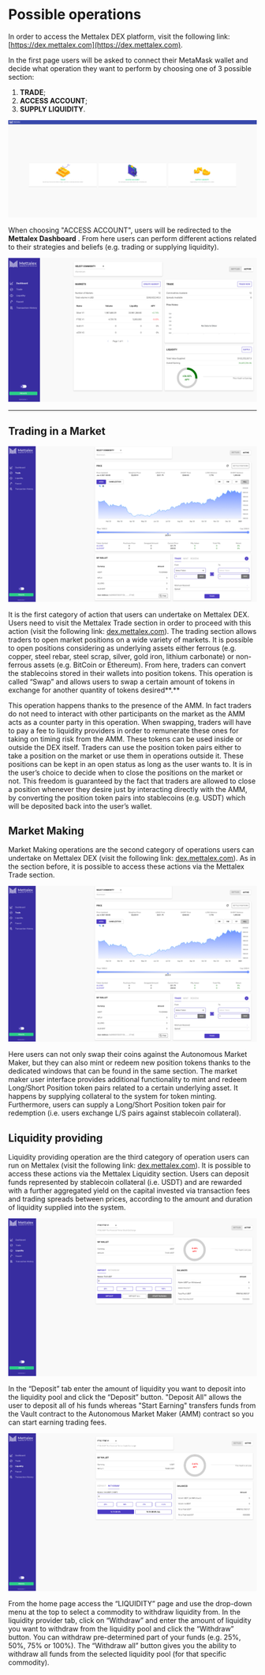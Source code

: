 # Possible operations

In order to access the Mettalex DEX platform, visit the following link: [https://dex.mettalex.com](https://dex.mettalex.com).

In the first page users will be asked to connect their MetaMask wallet and decide what operation they want to perform by choosing one of 3 possible section:  


1. **TRADE**;
2. **ACCESS ACCOUNT**;
3. **SUPPLY LIQUIDITY**.

![](.gitbook/assets/1.png)

When choosing "ACCESS ACCOUNT", users will be redirected to the **Mettalex Dashboard** . From here users can perform different actions related to their strategies and beliefs \(e.g. trading or supplying liquidity\).

![Mettalex Dashboard](.gitbook/assets/2.png)

   ****

## **Trading in a Market**

![Mettalex Trade section](.gitbook/assets/schermata-2021-01-05-alle-11.34.03-2-.png)

It is the first category of action that users can undertake on Mettalex DEX. Users need to visit the Mettalex Trade section in order to proceed with this action \(visit the following link: [dex.mettalex.com](http://dex.mettalex.com)\). The trading section allows traders to open market positions on a wide variety of  markets. It is possible to open positions considering as underlying assets either ferrous \(e.g. copper, steel rebar, steel scrap, silver, gold iron, lithium carbonate\) or non-ferrous assets \(e.g. BitCoin or Ethereum\). From here, traders can convert the stablecoins stored in their wallets into position tokens. This operation is called “Swap” and allows users to swap a certain amount of tokens in exchange for another quantity of tokens desired**.**

This operation happens thanks to the presence of the AMM. In fact traders do not need to interact with other participants on the market as the AMM acts as a counter party in this operation. When swapping, traders will have to pay a fee to liquidity providers in order to remunerate these ones for taking on timing risk from the AMM.  These tokens can be used inside or outside the DEX itself. Traders can use the position token pairs either to take a position on the market or use them in operations outside it. These positions can be kept in an open status as long as the user wants to. It is in the user’s choice to decide when to close the positions on the market or not. This freedom is guaranteed by the fact that traders are allowed to close a position whenever they desire just by interacting directly with the AMM, by converting the position token pairs into stablecoins \(e.g. USDT\) which will be deposited back into the user’s wallet.

## **Market Making**

Market Making operations are the second category of operations users can undertake on Mettalex DEX \(visit the following link: [dex.mettalex.com](http://dex.mettalex.com)\). As in the section before, it is possible to access these actions via the Mettalex Trade section.

![Mettalex Trade/Mint/Redeem section](.gitbook/assets/schermata-2021-01-05-alle-11.34.03-2-.png)

Here users can not only swap their coins against the Autonomous Market Maker, but they can also mint or redeem new position tokens thanks to the dedicated windows that can be found in the same section. The market maker user interface provides additional functionality to mint and redeem Long/Short Position token pairs related to a certain underlying asset. It happens by supplying collateral to the system for token minting. Furthermore, users can supply a Long/Short Position token pair for redemption \(i.e. users exchange L/S pairs against stablecoin collateral\).

## Liquidity providing

Liquidity providing operation are the third category of operation users can run on Mettalex \(visit the following link: [dex.mettalex.com](http://dex.mettalex.com)\). It is possible to access these actions via the Mettalex Liquidity section. Users can deposit funds represented by stablecoin collateral \(i.e. USDT\) and are rewarded with a further aggregated yield on the capital invested via transaction fees and trading spreads between prices, according to the amount and duration of liquidity supplied into the system.

![Mettalex Liquidity Deposit section](.gitbook/assets/schermata-2021-01-05-alle-11.36.56-2-.png)

In the “Deposit” tab enter the amount of liquidity you want to deposit into the liquidity pool and click the “Deposit” button. "Deposit All" allows the user to deposit all of his funds whereas "Start Earning" transfers funds from the Vault contract to the Autonomous Market Maker \(AMM\) contract so you can start earning trading fees.  

![Mettalex Liquidity Withdraw section](.gitbook/assets/schermata-2021-01-05-alle-11.37.01-2-.png)

From the home page access the “LIQUIDITY” page and use the drop-down menu at the top to select a commodity to withdraw liquidity from. In the liquidity provider tab, click on “Withdraw” and enter the amount of liquidity you want to withdraw from the liquidity pool and click the “Withdraw” button. You can withdraw pre-determined part of your funds \(e.g. 25%, 50%, 75% or 100%\). The “Withdraw all” button gives you the ability to withdraw all funds from the selected liquidity pool \(for that specific commodity\).

